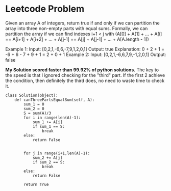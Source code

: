 # Leetcode Problem

Given an array A of integers, return true if and only if we can partition the array into three non-empty parts with equal sums.
Formally, we can partition the array if we can find indexes i+1 < j with (A[0] + A[1] + ... + A[i] == A[i+1] + A[i+2] + ... + A[j-1] == A[j] + A[j-1] + ... + A[A.length - 1])
 
Example 1:
Input: [0,2,1,-6,6,-7,9,1,2,0,1]
Output: true
Explanation: 0 + 2 + 1 = -6 + 6 - 7 + 9 + 1 = 2 + 0 + 1
Example 2:
Input: [0,2,1,-6,6,7,9,-1,2,0,1]
Output: false

**My Solution scored faster than 99.92% of python solutions.**
The key to the speed is that I ignored checking for the "third" part. 
If the first 2 achieve the condition, then definitely the third does, no need to waste time to check it.


```
class Solution(object):
    def canThreePartsEqualSum(self, A):
        sum_1 = 0
        sum_2 = 0
        S = sum(A)/3
        for i in range(len(A)-1):
            sum_1 += A[i]
            if sum_1 == S:
                break
        else:
            return False
        
        
        for j in range(i+1,len(A)-1):
            sum_2 += A[j]
            if sum_2 == S:
                break
        else:
            return False
        
        return True
```
